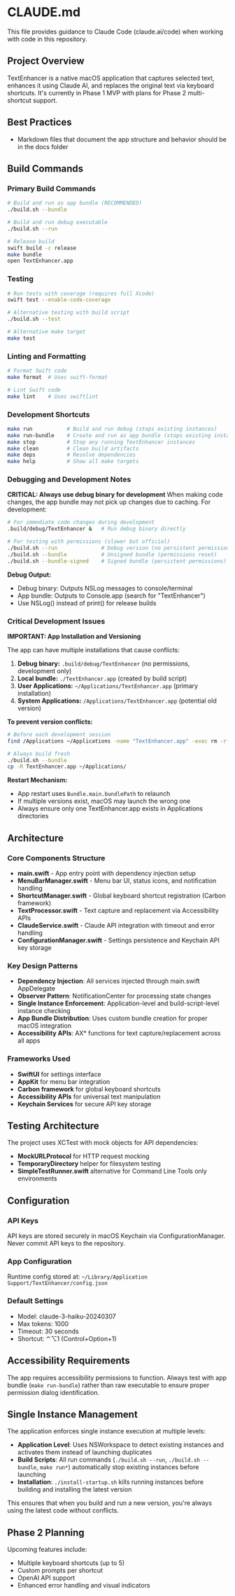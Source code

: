# CLAUDE.md

This file provides guidance to Claude Code (claude.ai/code) when working with code in this repository.

## Project Overview

TextEnhancer is a native macOS application that captures selected text, enhances it using Claude AI, and replaces the original text via keyboard shortcuts. It's currently in Phase 1 MVP with plans for Phase 2 multi-shortcut support.

## Best Practices

- Markdown files that document the app structure and behavior should be in the docs folder

## Build Commands

### Primary Build Commands
```bash
# Build and run as app bundle (RECOMMENDED)
./build.sh --bundle

# Build and run debug executable
./build.sh --run

# Release build
swift build -c release
make bundle
open TextEnhancer.app
```

### Testing
```bash
# Run tests with coverage (requires full Xcode)
swift test --enable-code-coverage

# Alternative testing with build script
./build.sh --test

# Alternative make target
make test
```

### Linting and Formatting
```bash
# Format Swift code
make format  # Uses swift-format

# Lint Swift code
make lint    # Uses swiftlint
```

### Development Shortcuts
```bash
make run           # Build and run debug (stops existing instances)
make run-bundle    # Create and run as app bundle (stops existing instances)
make stop          # Stop any running TextEnhancer instances
make clean         # Clean build artifacts
make deps          # Resolve dependencies
make help          # Show all make targets
```

### Debugging and Development Notes

**CRITICAL: Always use debug binary for development**
When making code changes, the app bundle may not pick up changes due to caching. For development:

```bash
# For immediate code changes during development
.build/debug/TextEnhancer &   # Run debug binary directly

# For testing with permissions (slower but official)
./build.sh --run              # Debug version (no persistent permissions)
./build.sh --bundle           # Unsigned bundle (permissions reset)
./build.sh --bundle-signed    # Signed bundle (persistent permissions)
```

**Debug Output:**
- Debug binary: Outputs NSLog messages to console/terminal
- App bundle: Outputs to Console.app (search for "TextEnhancer")
- Use NSLog() instead of print() for release builds

### Critical Development Issues

**IMPORTANT: App Installation and Versioning**

The app can have multiple installations that cause conflicts:
1. **Debug binary:** `.build/debug/TextEnhancer` (no permissions, development only)
2. **Local bundle:** `./TextEnhancer.app` (created by build script)
3. **User Applications:** `~/Applications/TextEnhancer.app` (primary installation)
4. **System Applications:** `/Applications/TextEnhancer.app` (potential old version)

**To prevent version conflicts:**
```bash
# Before each development session
find /Applications ~/Applications -name "TextEnhancer.app" -exec rm -rf {} \; 2>/dev/null

# Always build fresh
./build.sh --bundle
cp -R TextEnhancer.app ~/Applications/
```

**Restart Mechanism:**
- App restart uses `Bundle.main.bundlePath` to relaunch
- If multiple versions exist, macOS may launch the wrong one
- Always ensure only one TextEnhancer.app exists in Applications directories

## Architecture

### Core Components Structure
- **main.swift** - App entry point with dependency injection setup
- **MenuBarManager.swift** - Menu bar UI, status icons, and notification handling
- **ShortcutManager.swift** - Global keyboard shortcut registration (Carbon framework)
- **TextProcessor.swift** - Text capture and replacement via Accessibility APIs
- **ClaudeService.swift** - Claude API integration with timeout and error handling
- **ConfigurationManager.swift** - Settings persistence and Keychain API key storage

### Key Design Patterns
- **Dependency Injection**: All services injected through main.swift AppDelegate
- **Observer Pattern**: NotificationCenter for processing state changes
- **Single Instance Enforcement**: Application-level and build-script-level instance checking
- **App Bundle Distribution**: Uses custom bundle creation for proper macOS integration
- **Accessibility APIs**: AX* functions for text capture/replacement across all apps

### Frameworks Used
- **SwiftUI** for settings interface
- **AppKit** for menu bar integration
- **Carbon framework** for global keyboard shortcuts
- **Accessibility APIs** for universal text manipulation
- **Keychain Services** for secure API key storage

## Testing Architecture

The project uses XCTest with mock objects for API dependencies:
- **MockURLProtocol** for HTTP request mocking
- **TemporaryDirectory** helper for filesystem testing
- **SimpleTestRunner.swift** alternative for Command Line Tools only environments

## Configuration

### API Keys
API keys are stored securely in macOS Keychain via ConfigurationManager. Never commit API keys to the repository.

### App Configuration
Runtime config stored at: `~/Library/Application Support/TextEnhancer/config.json`

### Default Settings
- Model: claude-3-haiku-20240307
- Max tokens: 1000
- Timeout: 30 seconds
- Shortcut: ⌃⌥1 (Control+Option+1)

## Accessibility Requirements

The app requires accessibility permissions to function. Always test with app bundle (`make run-bundle`) rather than raw executable to ensure proper permission dialog identification.

## Single Instance Management

The application enforces single instance execution at multiple levels:
- **Application Level**: Uses NSWorkspace to detect existing instances and activates them instead of launching duplicates
- **Build Scripts**: All run commands (`./build.sh --run`, `./build.sh --bundle`, `make run*`) automatically stop existing instances before launching
- **Installation**: `./install-startup.sh` kills running instances before building and installing the latest version

This ensures that when you build and run a new version, you're always using the latest code without conflicts.

## Phase 2 Planning

Upcoming features include:
- Multiple keyboard shortcuts (up to 5)
- Custom prompts per shortcut
- OpenAI API support
- Enhanced error handling and visual indicators